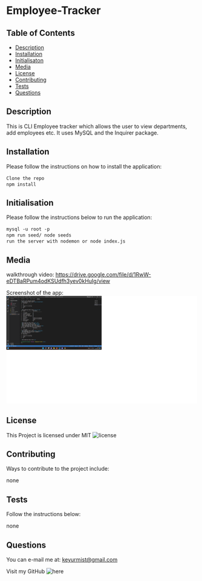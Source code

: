 # Employee-Tracker

## Table of Contents

- [Description](#description)
- [Installation](#installation)
- [Initialisaton](#initialisation)
- [Media](#media)
- [License](#license)
- [Contributing](#contributing)
- [Tests](#tests)
- [Questions](#questions)

## Description

This is CLI Employee tracker which allows the user to view departments, add employees etc. It uses MySQL and the Inquirer package.

## Installation

Please follow the instructions on how to install the application:

```
Clone the repo
npm install
```

## Initialisation

Please follow the instructions below to run the application:

```
mysql -u root -p
npm run seed/ node seeds
run the server with nodemon or node index.js
```

## Media

walkthrough video: https://drive.google.com/file/d/1RwW-eDTBaRPum4odKSUdfh3yev0kHuIg/view

Screenshot of the app:
![tracker](./Untitled.png)

## License

This Project is licensed under MIT ![license](https://img.shields.io/badge/MIT-License-orange)

## Contributing

Ways to contribute to the project include:

none

## Tests

Follow the instructions below:

none

## Questions

You can e-mail me at: keyurmist@gmail.com

Visit my GitHub ![here](https://github.com/keyurmist)

